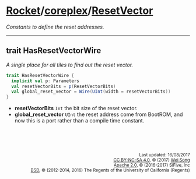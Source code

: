 [Rocket](../Readme.md)/[coreplex](../coreplex.md)/[ResetVector](https://github.com/freechipsproject/rocket-chip/blob/master/src/main/scala/coreplex/ResetVector.scala)
========================
*Constants to define the reset addresses.*

**********************

## trait HasResetVectorWire
*A single place for all tiles to find out the reset vector.*

~~~scala
trait HasResetVectorWire {
  implicit val p: Parameters
  val resetVectorBits = p(ResetVectorBits)
  val global_reset_vector = Wire(UInt(width = resetVectorBits))
}
~~~

+ **resetVectorBits** `Int` the bit size of the reset vector.
+ **global_reset_vector** `UInt` the reset address come from BootROM, and now this is a port rather than a compile time constant.


<br><br><br><p align="right">
<sub>
Last updated: 16/08/2017<br>
[CC BY-NC-SA 4.0](https://creativecommons.org/licenses/by-nc-sa/4.0/), &copy; (2017) [Wei Song](mailto:wsong83@gmail.com)<br>
[Apache 2.0](https://github.com/freechipsproject/rocket-chip/blob/master/LICENSE.SiFive), &copy; (2016-2017) SiFive, Inc<br>
[BSD](https://github.com/freechipsproject/rocket-chip/blob/master/LICENSE.Berkeley), &copy; (2012-2014, 2016) The Regents of the University of California (Regents)
</sub>
</p>
